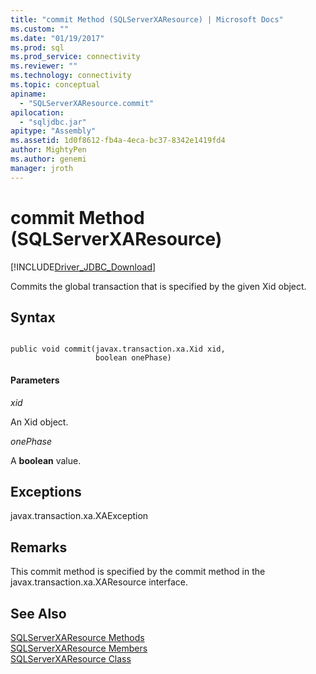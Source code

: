 ```yaml
---
title: "commit Method (SQLServerXAResource) | Microsoft Docs"
ms.custom: ""
ms.date: "01/19/2017"
ms.prod: sql
ms.prod_service: connectivity
ms.reviewer: ""
ms.technology: connectivity
ms.topic: conceptual
apiname: 
  - "SQLServerXAResource.commit"
apilocation: 
  - "sqljdbc.jar"
apitype: "Assembly"
ms.assetid: 1d0f8612-fb4a-4eca-bc37-8342e1419fd4
author: MightyPen
ms.author: genemi
manager: jroth
---
```

# commit Method (SQLServerXAResource)
[!INCLUDE[Driver_JDBC_Download](../../../includes/driver_jdbc_download.md)]

  Commits the global transaction that is specified by the given Xid object.  
  
## Syntax  
  
```  
  
public void commit(javax.transaction.xa.Xid xid,  
                   boolean onePhase)  
```  
  
#### Parameters  
 *xid*  
  
 An Xid object.  
  
 *onePhase*  
  
 A **boolean** value.  
  
## Exceptions  
 javax.transaction.xa.XAException  
  
## Remarks  
 This commit method is specified by the commit method in the javax.transaction.xa.XAResource interface.  
  
## See Also  
 [SQLServerXAResource Methods](../../../connect/jdbc/reference/sqlserverxaresource-methods.md)   
 [SQLServerXAResource Members](../../../connect/jdbc/reference/sqlserverxaresource-members.md)   
 [SQLServerXAResource Class](../../../connect/jdbc/reference/sqlserverxaresource-class.md)  
  
  
